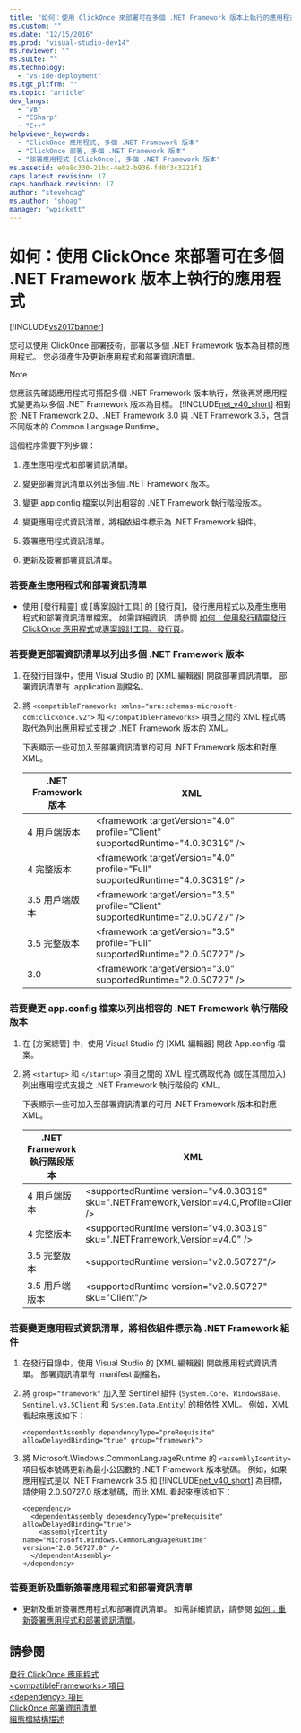 ```yaml
---
title: "如何：使用 ClickOnce 來部署可在多個 .NET Framework 版本上執行的應用程式 | Microsoft Docs"
ms.custom: ""
ms.date: "12/15/2016"
ms.prod: "visual-studio-dev14"
ms.reviewer: ""
ms.suite: ""
ms.technology: 
  - "vs-ide-deployment"
ms.tgt_pltfrm: ""
ms.topic: "article"
dev_langs: 
  - "VB"
  - "CSharp"
  - "C++"
helpviewer_keywords: 
  - "ClickOnce 應用程式, 多個 .NET Framework 版本"
  - "ClickOnce 部署, 多個 .NET Framework 版本"
  - "部署應用程式 [ClickOnce], 多個 .NET Framework 版本"
ms.assetid: e0a8c330-21bc-4eb2-b936-fd0f3c3221f1
caps.latest.revision: 17
caps.handback.revision: 17
author: "stevehoag"
ms.author: "shoag"
manager: "wpickett"
---
```

# 如何：使用 ClickOnce 來部署可在多個 .NET Framework 版本上執行的應用程式
[!INCLUDE[vs2017banner](../code-quality/includes/vs2017banner.md)]

您可以使用 ClickOnce 部署技術，部署以多個 .NET Framework 版本為目標的應用程式。  您必須產生及更新應用程式和部署資訊清單。  
  
> [!NOTE]
>  您應該先確認應用程式可搭配多個 .NET Framework 版本執行，然後再將應用程式變更為以多個 .NET Framework 版本為目標。   [!INCLUDE[net_v40_short](../debugger/includes/net_v40_short_md.md)] 相對於 .NET Framework 2.0、.NET Framework 3.0 與 .NET Framework 3.5，包含不同版本的 Common Language Runtime。  
  
 這個程序需要下列步驟：  
  
1.  產生應用程式和部署資訊清單。  
  
2.  變更部署資訊清單以列出多個 .NET Framework 版本。  
  
3.  變更 app.config 檔案以列出相容的 .NET Framework 執行階段版本。  
  
4.  變更應用程式資訊清單，將相依組件標示為 .NET Framework 組件。  
  
5.  簽署應用程式資訊清單。  
  
6.  更新及簽署部署資訊清單。  
  
### 若要產生應用程式和部署資訊清單  
  
-   使用 \[發行精靈\] 或 \[專案設計工具\] 的 \[發行頁\]，發行應用程式以及產生應用程式和部署資訊清單檔案。  如需詳細資訊，請參閱 [如何：使用發行精靈發行 ClickOnce 應用程式](../Topic/How%20to:%20Publish%20a%20ClickOnce%20Application%20using%20the%20Publish%20Wizard.md)或[專案設計工具、發行頁](../ide/reference/publish-page-project-designer.md)。  
  
### 若要變更部署資訊清單以列出多個 .NET Framework 版本  
  
1.  在發行目錄中，使用 Visual Studio 的 \[XML 編輯器\] 開啟部署資訊清單。  部署資訊清單有 .application 副檔名。  
  
2.  將 `<compatibleFrameworks xmlns="urn:schemas-microsoft-com:clickonce.v2">` 和 `</compatibleFrameworks>` 項目之間的 XML 程式碼取代為列出應用程式支援之 .NET Framework 版本的 XML。  
  
     下表顯示一些可加入至部署資訊清單的可用 .NET Framework 版本和對應 XML。  
  
    |.NET Framework 版本|XML|  
    |-----------------------|---------|  
    |4 用戶端版本|\<framework targetVersion\="4.0" profile\="Client" supportedRuntime\="4.0.30319" \/\>|  
    |4 完整版本|\<framework targetVersion\="4.0" profile\="Full" supportedRuntime\="4.0.30319" \/\>|  
    |3.5 用戶端版本|\<framework targetVersion\="3.5" profile\="Client" supportedRuntime\="2.0.50727" \/\>|  
    |3.5 完整版本|\<framework targetVersion\="3.5" profile\="Full" supportedRuntime\="2.0.50727" \/\>|  
    |3.0|\<framework targetVersion\="3.0" supportedRuntime\="2.0.50727" \/\>|  
  
### 若要變更 app.config 檔案以列出相容的 .NET Framework 執行階段版本  
  
1.  在 \[方案總管\] 中，使用 Visual Studio 的 \[XML 編輯器\] 開啟 App.config 檔案。  
  
2.  將 `<startup>` 和 `</startup>` 項目之間的 XML 程式碼取代為 \(或在其間加入\) 列出應用程式支援之 .NET Framework 執行階段的 XML。  
  
     下表顯示一些可加入至部署資訊清單的可用 .NET Framework 版本和對應 XML。  
  
    |.NET Framework 執行階段版本|XML|  
    |---------------------------|---------|  
    |4 用戶端版本|\<supportedRuntime version\="v4.0.30319" sku\=".NETFramework,Version\=v4.0,Profile\=Client" \/\>|  
    |4 完整版本|\<supportedRuntime version\="v4.0.30319" sku\=".NETFramework,Version\=v4.0" \/\>|  
    |3.5 完整版本|\<supportedRuntime version\="v2.0.50727"\/\>|  
    |3.5 用戶端版本|\<supportedRuntime version\="v2.0.50727" sku\="Client"\/\>|  
  
### 若要變更應用程式資訊清單，將相依組件標示為 .NET Framework 組件  
  
1.  在發行目錄中，使用 Visual Studio 的 \[XML 編輯器\] 開啟應用程式資訊清單。  部署資訊清單有 .manifest 副檔名。  
  
2.  將 `group="framework"` 加入至 Sentinel 組件 \(`System.Core`、`WindowsBase`、`Sentinel.v3.5Client` 和 `System.Data.Entity`\) 的相依性 XML。  例如，XML 看起來應該如下：  
  
    ```  
    <dependentAssembly dependencyType="preRequisite" allowDelayedBinding="true" group="framework">  
    ```  
  
3.  將 Microsoft.Windows.CommonLanguageRuntime 的 `<assemblyIdentity>` 項目版本號碼更新為最小公因數的 .NET Framework 版本號碼。  例如，如果應用程式是以 .NET Framework 3.5 和 [!INCLUDE[net_v40_short](../debugger/includes/net_v40_short_md.md)] 為目標，請使用 2.0.50727.0 版本號碼，而此 XML 看起來應該如下：  
  
    ```  
    <dependency>  
      <dependentAssembly dependencyType="preRequisite" allowDelayedBinding="true">  
        <assemblyIdentity name="Microsoft.Windows.CommonLanguageRuntime" version="2.0.50727.0" />  
      </dependentAssembly>  
    </dependency>  
    ```  
  
### 若要更新及重新簽署應用程式和部署資訊清單  
  
-   更新及重新簽署應用程式和部署資訊清單。  如需詳細資訊，請參閱 [如何：重新簽署應用程式和部署資訊清單](../deployment/how-to-re-sign-application-and-deployment-manifests.md)。  
  
## 請參閱  
 [發行 ClickOnce 應用程式](../deployment/publishing-clickonce-applications.md)   
 [\<compatibleFrameworks\> 項目](../Topic/%3CcompatibleFrameworks%3E%20Element%20\(ClickOnce%20Deployment\).md)   
 [\<dependency\> 項目](../deployment/dependency-element-clickonce-application.md)   
 [ClickOnce 部署資訊清單](../deployment/clickonce-deployment-manifest.md)   
 [組態檔結構描述](../Topic/Configuration%20File%20Schema%20for%20the%20.NET%20Framework.md)